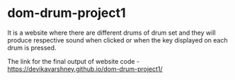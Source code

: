 # dom-drum-project1

It is a website where there are different drums of drum set and they will produce respective sound when clicked or when the key displayed on each drum is pressed.

The link for the final output of website code -
https://devikavarshney.github.io/dom-drum-project1/
